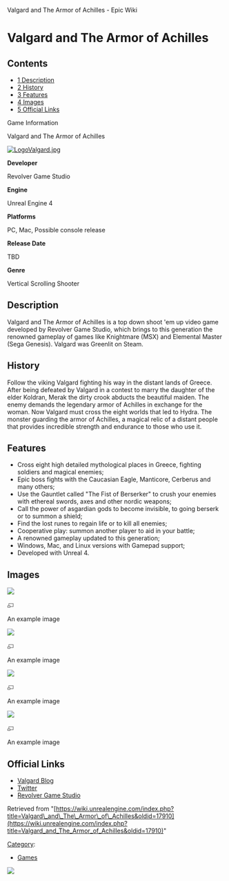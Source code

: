 Valgard and The Armor of Achilles - Epic Wiki                    

Valgard and The Armor of Achilles
=================================

Contents
--------

*   [1 Description](#Description)
*   [2 History](#History)
*   [3 Features](#Features)
*   [4 Images](#Images)
*   [5 Official Links](#Official_Links)

Game Information

Valgard and The Armor of Achilles

[![LogoValgard.jpg](https://d26ilriwvtzlb.cloudfront.net/6/6d/LogoValgard.jpg)](/File:LogoValgard.jpg)

**Developer**

Revolver Game Studio

**Engine**

Unreal Engine 4

**Platforms**

PC, Mac, Possible console release

**Release Date**

TBD

**Genre**

Vertical Scrolling Shooter

Description
-----------

Valgard and The Armor of Achilles is a top down shoot 'em up video game developed by Revolver Game Studio, which brings to this generation the renowned gameplay of games like Knightmare (MSX) and Elemental Master (Sega Genesis). Valgard was Greenlit on Steam.

History
-------

Follow the viking Valgard fighting his way in the distant lands of Greece. After being defeated by Valgard in a contest to marry the daughter of the elder Koldran, Merak the dirty crook abducts the beautiful maiden. The enemy demands the legendary armor of Achilles in exchange for the woman. Now Valgard must cross the eight worlds that led to Hydra. The monster guarding the armor of Achilles, a magical relic of a distant people that provides incredible strength and endurance to those who use it.

Features
--------

*   Cross eight high detailed mythological places in Greece, fighting soldiers and magical enemies;
*   Epic boss fights with the Caucasian Eagle, Manticore, Cerberus and many others;
*   Use the Gauntlet called "The Fist of Berserker" to crush your enemies with ethereal swords, axes and other nordic weapons;
*   Call the power of asgardian gods to become invisible, to going berserk or to summon a shield;
*   Find the lost runes to regain life or to kill all enemies;
*   Cooperative play: summon another player to aid in your battle;
*   A renowned gameplay updated to this generation;
*   Windows, Mac, and Linux versions with Gamepad support;
*   Developed with Unreal 4.

Images
------

[![](https://d3ar1piqh1oeli.cloudfront.net/b/b4/Knight_1.jpg/720px-Knight_1.jpg)](/File:Knight_1.jpg)

[![](/skins/common/images/magnify-clip.png)](/File:Knight_1.jpg "Enlarge")

An example image

[![](https://d3ar1piqh1oeli.cloudfront.net/9/92/UE4Game_2016-01-26_16-39-09-61.jpg/720px-UE4Game_2016-01-26_16-39-09-61.jpg)](/File:UE4Game_2016-01-26_16-39-09-61.jpg)

[![](/skins/common/images/magnify-clip.png)](/File:UE4Game_2016-01-26_16-39-09-61.jpg "Enlarge")

An example image

[![](https://d3ar1piqh1oeli.cloudfront.net/f/fe/7.jpg/720px-7.jpg)](/File:7.jpg)

[![](/skins/common/images/magnify-clip.png)](/File:7.jpg "Enlarge")

An example image

[![](https://d3ar1piqh1oeli.cloudfront.net/f/f2/UE4Game_2015-12-30_19-15-08-06.jpg/720px-UE4Game_2015-12-30_19-15-08-06.jpg)](/File:UE4Game_2015-12-30_19-15-08-06.jpg)

[![](/skins/common/images/magnify-clip.png)](/File:UE4Game_2015-12-30_19-15-08-06.jpg "Enlarge")

An example image

Official Links
--------------

*   [Valgard Blog](http://www.revolver.gs/blog/)
*   [Twitter](https://twitter.com/revolvergs)
*   [Revolver Game Studio](http://revolver.gs/)

Retrieved from "[https://wiki.unrealengine.com/index.php?title=Valgard\_and\_The\_Armor\_of\_Achilles&oldid=17910](https://wiki.unrealengine.com/index.php?title=Valgard_and_The_Armor_of_Achilles&oldid=17910)"

[Category](/Special:Categories "Special:Categories"):

*   [Games](/Category:Games "Category:Games")

  ![](https://tracking.unrealengine.com/track.png)